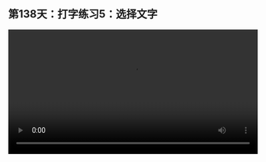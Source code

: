 ## 第138天：打字练习5：选择文字

<video width="100%" controls controlslist="nodownload nofullscreen noremoteplayback" disablePictureInPicture>
  <source src="https://api.keepwork.com/ts-storage/siteFiles/19767/raw#1611255972329session138 打字练习5.webm" type="video/webm">
  <source src="https://api.keepwork.com/ts-storage/siteFiles/19768/raw#1611255987148session138 打字练习5_small.mp4" type="video/mp4" />
   
  你的浏览器不支持播放
</video>
<style>
video::-webkit-media-controls-fullscreen-button {
    display: none;
}
</style>
### 字幕

还是在项目ID为867的世界中，我们找到**选择文字**。
- Shift + 键盘右键  光标选择
我们用Shift+右键，向右移动光标并选择文字。
- Shift + 键盘左键  光标选择
Shift+左键，向左选择文字。
- Shift + 上键  光标选择
Shift+上键，可以向上选择一行。
- Shift + 下键  光标选择
Shift+下键，可以向下选择。
- Shift + Ctrl + 键盘右键  光标选择下一个单词
Shift+Ctrl+右键，可以向右选择下一个单词。
- Shift + Ctrl + 键盘左键  光标选择前一个单词
Shift+Ctrl+左键，可以向左选择上一个单词。
- Shift + Home  选择到行首
Shift+Home，可以从当前位置一直选到这一行的开始。
- Shift + End  选择到行尾
Shift+End，可以从当前位置选到行尾。

## 参考资料
Paracraft自带的代码方块编辑器与常用的文本代码编辑器使用习惯接近，可以用来学习打字。 

## 打字小游戏
项目ID：867

## 用Paracraft代码方块学习打字

- 支持自动代码完成
- 支持首个函数参数自动提示
- 支持鼠标放到任何函数上都有提示，F1可看详细帮助
- 各种编译和运行时错误，支持中文显示。

## 常用键盘快捷键

> 下列快捷键是必须反复练习并掌握的

小键盘区域
- Home  到行首
- End  到行尾
- Del 删除选中的内容，或向后删除

常用
- Backspace 删除选中的内容，或向前删除
- TAB 缩进
- PageUp 向上翻页
- PageDown 向下翻页

CTRL（Control）组合键
- Ctrl + 键盘右键  光标到下一个单词
- Ctrl + 键盘左键  光标到前一个单词
- Ctrl + A（All）全选
- Ctrl + C（Copy）复制
- Ctrl + V 粘贴
- Ctrl + X 剪切
- Ctrl + Z 撤消操作
- Ctrl + Y 重新执行某项操作
- Ctrl + S（Save） 保存
- Ctrl + F（Find） 搜索

Shift 组合键
- Shift + 键盘右键  光标选择
- Shift + 键盘左键  光标选择
- Shift + 上键  光标选择
- Shift + 下键  光标选择
- Shift + Ctrl + 键盘右键  光标选择下一个单词
- Shift + Ctrl + 键盘左键  光标选择前一个单词
- Shift + Home  选择到行首
- Shift + End  选择到行尾
- Shift + Del 剪切（与Ctrl+X）一样
- Shift + 字母  大小写

